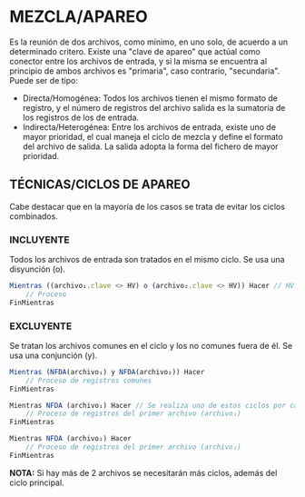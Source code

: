 # MEZCLA/APAREO
Es la reunión de dos archivos, como mínimo, en uno solo, de acuerdo a un determinado critero. Existe una "clave de apareo" que actúal como conector entre los archivos de entrada, y si la misma se encuentra al principio de ambos archivos es "primaria", caso contrario, "secundaria".
Puede ser de tipo:
- Directa/Homogénea: Todos los archivos tienen el mismo formato de registro, y el número de registros del archivo salida es la sumatoria de los registros de los de entrada.
- Indirecta/Heterogénea: Entre los archivos de entrada, existe uno de mayor prioridad, el cual maneja el ciclo de mezcla y define el formato del archivo de salida. La salida adopta la forma del fichero de mayor prioridad.
## TÉCNICAS/CICLOS DE APAREO
Cabe destacar que en la mayoría de los casos se trata de evitar los ciclos combinados.
### INCLUYENTE
Todos los archivos de entrada son tratados en el mismo ciclo. Se usa una disyunción (o).
```js
Mientras ((archivo₁.clave <> HV) o (archivo₂.clave <> HV)) Hacer // HV (High value) hace referencia a un valor extremadamente alto.
    // Proceso
FinMientras
```
### EXCLUYENTE
Se tratan los archivos comunes en el ciclo y los no comunes fuera de él. Se usa una conjunción (y).
```js
Mientras (NFDA(archivo₁) y NFDA(archivo₂)) Hacer  
    // Proceso de registros comunes
FinMientras

Mientras NFDA (archivo₁) Hacer // Se realiza uno de estos ciclos por cada fichero interviniente (En este ejemplo se hace 2 veces porque solamente hay dos archivos).
    // Proceso de registros del primer archivo (archivo₁)          
FinMientras

Mientras NFDA (archivo₂) Hacer 
    // Proceso de registros del primer archivo (archivo₂)
FinMientras
```
**NOTA:** Si hay más de 2 archivos se necesitarán más ciclos, además del ciclo principal.